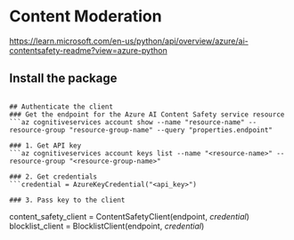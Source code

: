 # Content Moderation

https://learn.microsoft.com/en-us/python/api/overview/azure/ai-contentsafety-readme?view=azure-python

## Install the package
```pip install azure-ai-contentsafety

## Authenticate the client
### Get the endpoint for the Azure AI Content Safety service resource
```az cognitiveservices account show --name "resource-name" --resource-group "resource-group-name" --query "properties.endpoint"

### 1. Get API key
```az cognitiveservices account keys list --name "<resource-name>" --resource-group "<resource-group-name>"

### 2. Get credentials 
```credential = AzureKeyCredential("<api_key>")

### 3. Pass key to the client
```
content_safety_client = ContentSafetyClient(endpoint, *credential*)
blocklist_client = BlocklistClient(endpoint, *credential*)
```
